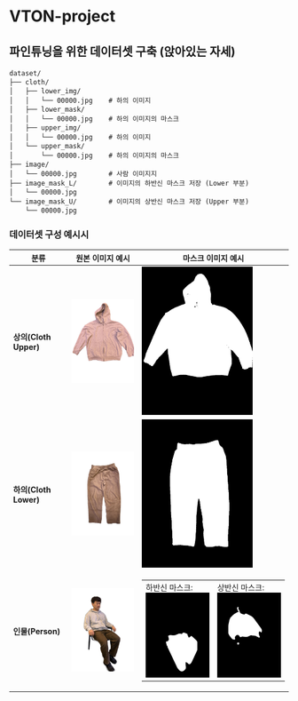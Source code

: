 # VTON-project


## 파인튜닝을 위한 데이터셋 구축 (앉아있는 자세)
```
dataset/
├── cloth/
│   ├── lower_img/       
│   │   └── 00000.jpg    # 하의 이미지
│   ├── lower_mask/      
│   │   └── 00000.jpg    # 하의 이미지의 마스크
│   ├── upper_img/       
│   │   └── 00000.jpg    # 하의 이미지
│   └── upper_mask/      
│       └── 00000.jpg    # 하의 이미지의 마스크
├── image/               
│   └── 00000.jpg        # 사람 이미지지
├── image_mask_L/        # 이미지의 하반신 마스크 저장 (Lower 부분)
│   └── 00000.jpg
└── image_mask_U/        # 이미지의 상반신 마스크 저장 (Upper 부분)
    └── 00000.jpg
```

### 데이터셋 구성 예시시
| 분류                  | 원본 이미지 예시                 | 마스크 이미지 예시                          |
|-----------------------|----------------------------------|---------------------------------------------|
| **상의(Cloth Upper)** | <img src="resource/img/cloth_upper_sample.jpg" width="200" /> | <img src="resource/img/cloth_upper_mask_sample.jpg" width="200" /> |
| **하의(Cloth Lower)** | <img src="resource/img/cloth_lower_sample.jpg" width="200" /> | <img src="resource/img/cloth_lower_mask_sample.jpg" width="200" /> |
| **인물(Person)**      | <img src="resource/img/person_sample.jpg" width="200" />      | <table><tr><td>하반신 마스크:<br><img src="resource/img/person_lower_mask_sample.jpg" width="200" /></td><td>상반신 마스크:<br><img src="resource/img/person_upper_mask_sample.jpg" width="200" /></td></tr></table> |

